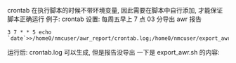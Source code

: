 crontab 在执行脚本的时候不带环境变量, 因此需要在脚本中自行添加, 才能保证脚本正确运行
例子: crontab 设置: 每周五早上 7 点 03 分导出 awr 报告
```
3 7 * * 5 echo `date`>>/home0/nmcuser/awr_report/crontab.log;/home0/nmcuser/export_awr.sh
```
运行后: crontab.log 可以生成, 但是报告没导出
一下是 export_awr.sh 的内容:
